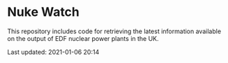 # Nuke Watch

This repository includes code for retrieving the latest information available on the output of EDF nuclear power plants in the UK.

Last updated: 2021-01-06 20:14